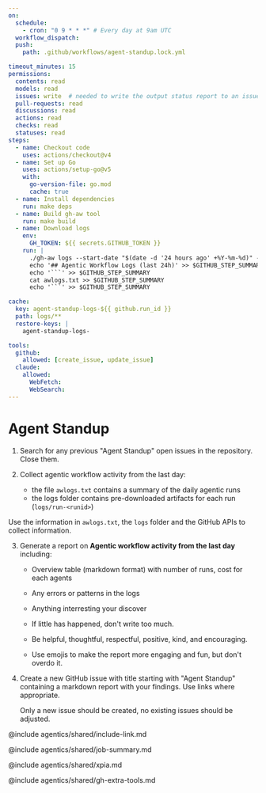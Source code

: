 ```yaml
---
on:
  schedule:    
    - cron: "0 9 * * *" # Every day at 9am UTC
  workflow_dispatch:
  push:
    path: .github/workflows/agent-standup.lock.yml

timeout_minutes: 15
permissions:
  contents: read
  models: read
  issues: write  # needed to write the output status report to an issue
  pull-requests: read
  discussions: read
  actions: read
  checks: read
  statuses: read
steps:
  - name: Checkout code
    uses: actions/checkout@v4
  - name: Set up Go
    uses: actions/setup-go@v5
    with:
      go-version-file: go.mod
      cache: true
  - name: Install dependencies
    run: make deps  
  - name: Build gh-aw tool
    run: make build
  - name: Download logs
    env:
      GH_TOKEN: ${{ secrets.GITHUB_TOKEN }}
    run: |
      ./gh-aw logs --start-date "$(date -d '24 hours ago' +%Y-%m-%d)" --count 1000 2>&1 | tee awlogs.txt
      echo '## Agentic Workflow Logs (last 24h)' >> $GITHUB_STEP_SUMMARY
      echo '```' >> $GITHUB_STEP_SUMMARY
      cat awlogs.txt >> $GITHUB_STEP_SUMMARY
      echo '```' >> $GITHUB_STEP_SUMMARY

cache: 
  key: agent-standup-logs-${{ github.run_id }}
  path: logs/**
  restore-keys: |
    agent-standup-logs-

tools:
  github:
    allowed: [create_issue, update_issue]
  claude:
    allowed:
      WebFetch:
      WebSearch:
---
```


# Agent Standup

1. Search for any previous "Agent Standup" open issues in the repository. Close them.

2. Collect agentic workflow activity from the last day:
   
   - the file `awlogs.txt` contains a summary of the daily agentic runs
   - the logs folder contains pre-downloaded artifacts for each run (`logs/run-<runid>`)

Use the information in `awlogs.txt`, the `logs` folder and the GitHub APIs to collect information.
   
3. Generate a report on **Agentic workflow activity from the last day** including:

      - Overview table (markdown format) with number of runs, cost for each agents    
      - Any errors or patterns in the logs
      - Anything interresting your discover

   - If little has happened, don't write too much.

   - Be helpful, thoughtful, respectful, positive, kind, and encouraging.

   - Use emojis to make the report more engaging and fun, but don't overdo it.

 
4. Create a new GitHub issue with title starting with "Agent Standup" containing a markdown report with your findings. Use links where appropriate.

   Only a new issue should be created, no existing issues should be adjusted.

@include agentics/shared/include-link.md

@include agentics/shared/job-summary.md

@include agentics/shared/xpia.md

@include agentics/shared/gh-extra-tools.md

